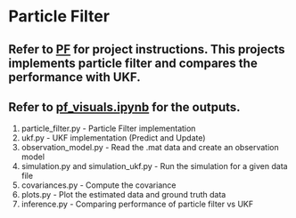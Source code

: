 # Particle Filter

## Refer to [PF](https://github.com/vishwas-hegde/Robot-Navigation/blob/main/Particle%20Filter/Project%204%20-%20Particle%20Filter.pdf) for project instructions. This projects implements particle filter and compares the performance with UKF.

## Refer to [pf_visuals.ipynb](https://github.com/vishwas-hegde/Robot-Navigation/blob/main/Particle%20Filter/pf_visuals.ipynb) for the outputs.

1) particle_filter.py - Particle Filter implementation
2) ukf.py - UKF implementation (Predict and Update)
3) observation_model.py - Read the .mat data and create an observation model
4) simulation.py and simulation_ukf.py - Run the simulation for a given data file
5) covariances.py - Compute the covariance
6) plots.py - Plot the estimated data and ground truth data
7) inference.py - Comparing performance of particle filter vs UKF
